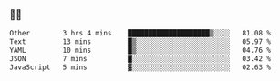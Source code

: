 ### 👨‍💻

<!--START_SECTION:waka-->

```txt
Other        3 hrs 4 mins    ████████████████████▒░░░░   81.08 %
Text         13 mins         █▒░░░░░░░░░░░░░░░░░░░░░░░   05.97 %
YAML         10 mins         █▒░░░░░░░░░░░░░░░░░░░░░░░   04.76 %
JSON         7 mins          █░░░░░░░░░░░░░░░░░░░░░░░░   03.42 %
JavaScript   5 mins          ▓░░░░░░░░░░░░░░░░░░░░░░░░   02.63 %
```

<!--END_SECTION:waka-->
